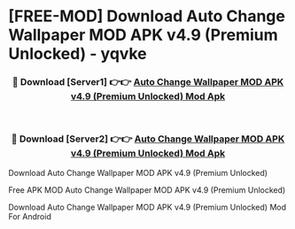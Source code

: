 # [FREE-MOD] Download Auto Change Wallpaper MOD APK v4.9 (Premium Unlocked) - yqvke


<div align="center">
<h3>🔴 Download [Server1] 👉👉 <a href="https://apk-comot.site?title=Auto_Change_Wallpaper_MOD_APK_v4.9_(Premium_Unlocked)">Auto Change Wallpaper MOD APK v4.9 (Premium Unlocked) Mod Apk</a></h3><br>

<h3>🔴 Download [Server2] 👉👉 <a href="https://apk-comot.site?title=Auto_Change_Wallpaper_MOD_APK_v4.9_(Premium_Unlocked)">Auto Change Wallpaper MOD APK v4.9 (Premium Unlocked) Mod Apk</a></h3>
</div>



Download Auto Change Wallpaper MOD APK v4.9 (Premium Unlocked) 

Free APK MOD Auto Change Wallpaper MOD APK v4.9 (Premium Unlocked) 

Download Auto Change Wallpaper MOD APK v4.9 (Premium Unlocked) Mod For Android
